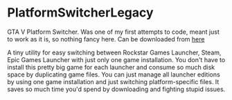 # PlatformSwitcherLegacy
GTA V Platform Switcher. Was one of my first attempts to code, meant just to work as it is, so nothing fancy here. Can be downloaded from [here](https://gta5-mods.com/tools/grand-theft-auto-v-platform-switcher)

A tiny utility for easy switching between Rockstar Games Launcher, Steam, Epic Games Launcher with just only one game installation.
You don't have to install this pretty big game for each launcher and consume so much disk space by duplicating game files.
You can just manage all launcher editions by using one game installation and just switching platform-specific files. It saves so much time you'd spend by downloading and fighting stupid issues.
